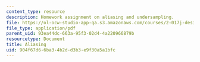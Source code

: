 ```yaml
---
content_type: resource
description: Homework assignment on aliasing and undersampling.
file: https://ol-ocw-studio-app-qa.s3.amazonaws.com/courses/2-017j-design-of-electromechanical-robotic-systems-fall-2009/904f67d66ba34b2dd3b3e9f30a5a1bfc_MIT2_017JF09_p19.pdf
file_type: application/pdf
parent_uid: 93ea44dc-663a-95f3-02d4-4a220966879b
resourcetype: Document
title: Aliasing
uid: 904f67d6-6ba3-4b2d-d3b3-e9f30a5a1bfc
---
```


